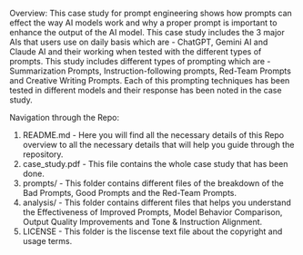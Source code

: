Overview: 
This case study for prompt engineering shows how prompts can effect the way AI models work and why a proper prompt is important to enhance the output of the AI model. This case study includes the 3 major AIs that users use on daily basis which are - ChatGPT, Gemini AI and Claude AI and their working when tested with the different types of prompts. This study includes different types of prompting which are - Summarization Prompts, Instruction-following prompts, Red-Team Prompts and Creative Writing Prompts. Each of this prompting techniques has been tested in different models and their response has been noted in the case study. 

Navigation through the Repo:
  1. README.md - Here you will find all the necessary details of this Repo overview to all the necessary details that will help you guide through the repository.
  2. case_study.pdf - This file contains the whole case study that has been done.
  3. prompts/ - This folder contains different files of the breakdown of the Bad Prompts, Good Prompts and the Red-Team Prompts.
  4. analysis/ - This folder contains different files that helps you understand the Effectiveness of Improved Prompts, Model Behavior Comparison, Output Quality Improvements and Tone & Instruction Alignment.
  5. LICENSE - This folder is the liscense text file about the copyright and usage terms.
